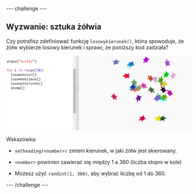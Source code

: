 --- challenge ---

## Wyzwanie: sztuka żółwia

Czy potrafisz zdefiniować funkcję `losowykierunek()`, która spowoduje, że żółw wybierze losowy kierunek i sprawi, że poniższy kod zadziała?

![zrzut ekranu](images/modern-turtle-art.png)

Wskazówka:

- `setheading(<number>)` zmieni kierunek, w jaki żółw jest skierowany.

- `<number>` powinien zawierać się między 1 a 360 (liczba stopni w kole)

- Możesz użyć `randint(1, 360)`, aby wybrać liczbę od 1 do 360.

--- /challenge ---